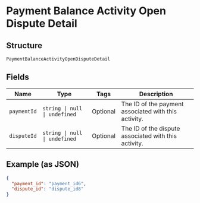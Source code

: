 <!-- Optimized: 2025-10-06 -->
<!-- RPM: 1.6.2.1.1.6.2.1_payment-balance-activity-open-dispute-detail_20251006 -->
<!-- Session: E2E RPM DNA Application -->
<!-- AOM: RND (Reggie & Dro) -->
<!-- COI: TECHNOLOGY -->
<!-- RPM: HIGH -->
<!-- ACTION: BUILD -->

# Payment Balance Activity Open Dispute Detail

## Structure

`PaymentBalanceActivityOpenDisputeDetail`

## Fields

| Name | Type | Tags | Description |
|  --- | --- | --- | --- |
| `paymentId` | `string \| null \| undefined` | Optional | The ID of the payment associated with this activity. |
| `disputeId` | `string \| null \| undefined` | Optional | The ID of the dispute associated with this activity. |

## Example (as JSON)

```json
{
  "payment_id": "payment_id6",
  "dispute_id": "dispute_id8"
}
```
